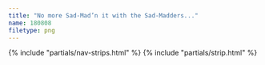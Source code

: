 ```yaml
---
title: "No more Sad-Mad’n it with the Sad-Madders..."
name: 180808
filetype: png
---
```


{% include "partials/nav-strips.html" %}
{% include "partials/strip.html" %}